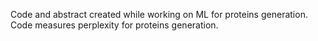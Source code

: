Code and abstract created while working on ML for proteins generation. Code measures perplexity for proteins generation.
